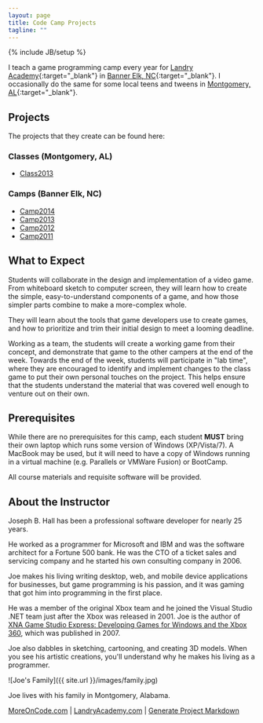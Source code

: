```yaml
---
layout: page
title: Code Camp Projects
tagline: ""
---
```

{% include JB/setup %}

I teach a game programming camp every year for [Landry Academy](http://landryacademy.com/){:target="_blank"} in [Banner Elk, NC](https://www.google.com/maps/place/Banner+Elk,+NC+28604/@36.1567804,-81.872516,15z/data=!3m1!4b1!4m2!3m1!1s0x88508d56395ba3f1:0x4d2442b0fcfa987a){:target="_blank"}. 
I occasionally do the same for some local teens and tweens in [Montgomery, AL](https://www.google.com/maps/place/Montgomery,+AL/@32.343799,-86.2460375,12z/data=!3m1!4b1!4m2!3m1!1s0x888e8194b0d481f9:0x8e1b511d354285ff){:target="_blank"}.

## Projects

The projects that they create can be found here:

### Classes (Montgomery, AL)

- [Class2013](http://camps.moreoncode.com/Class2013/)

### Camps (Banner Elk, NC)

- [Camp2014](http://camps.moreoncode.com/Camp2014/)
- [Camp2013](http://camps.moreoncode.com/Camp2013/)
- [Camp2012](http://camps.moreoncode.com/Camp2012/)
- [Camp2011](http://camps.moreoncode.com/Camp2011/)

## What to Expect

Students will collaborate in the design and implementation of a video game. 
From whiteboard sketch to computer screen, they will learn how to create the 
simple, easy-to-understand components of a game, and how those simpler parts 
combine to make a more-complex whole. 

They will learn about the tools that game developers use to create games, and 
how to prioritize and trim their initial design to meet a looming deadline. 

Working as a team, the students will create a working game from their concept, 
and demonstrate that game to the other campers at the end of the week. Towards 
the end of the week, students will participate in "lab time", where they are 
encouraged to identify and implement changes to the class game to put their 
own personal touches on the project. This helps ensure that the students 
understand the material that was covered well enough to venture out on their 
own. 

## Prerequisites

While there are no prerequisites for this camp, each student **MUST** bring 
their own laptop which runs some version of Windows (XP/Vista/7). A MacBook 
may be used, but it will need to have a copy of Windows running in a virtual 
machine (e.g. Parallels or VMWare Fusion) or BootCamp. 

All course materials and requisite software will be provided.

## About the Instructor

Joseph B. Hall has been a professional software developer for nearly 25 years.

He worked as a programmer for Microsoft and IBM and was the software architect 
for a Fortune 500 bank. He was the CTO of a ticket sales and servicing company 
and he started his own consulting company in 2006.

Joe makes his living writing desktop, web, and mobile device applications for 
businesses, but game programming is his passion, and it was gaming that got 
him into programming in the first place. 

He was a member of the original Xbox team and he joined the Visual Studio 
.NET team just after the Xbox was released in 2001. Joe is the author of 
[XNA Game Studio Express: Developing Games for Windows and the Xbox 360](http://www.amazon.com/XNA-Game-Studio-Express-Developing/dp/1598633686/ref=as_li_tf_mfw?&linkCode=wey&tag=coll06-20), 
which was published in 2007. 

Joe also dabbles in sketching, cartooning, and creating 3D models. When you see 
his artistic creations, you'll understand why he makes his living as a programmer. 

![Joe's Family]({{ site.url }}/images/family.jpg)

Joe lives with his family in Montgomery, Alabama. 

[MoreOnCode.com](http://www.moreoncode.com/) &#124; [LandryAcademy.com](http://landryacademy.com/) &#124; [Generate Project Markdown](ProjectListMarkdown.html) 
